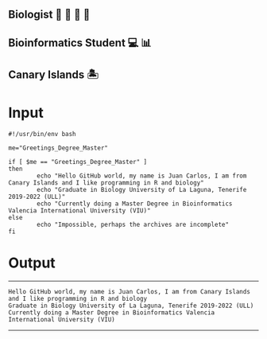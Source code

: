 ## **Biologist** :microscope: :pill: :mouse2: :hibiscus:

## **Bioinformatics Student** :computer: :bar_chart:

## **Canary Islands** :desert_island:

# Input
```
#!/usr/bin/env bash

me="Greetings_Degree_Master"

if [ $me == "Greetings_Degree_Master" ]
then
        echo "Hello GitHub world, my name is Juan Carlos, I am from Canary Islands and I like programming in R and biology"
        echo "Graduate in Biology University of La Laguna, Tenerife 2019-2022 (ULL)"
        echo "Currently doing a Master Degree in Bioinformatics Valencia International University (VIU)"
else
        echo "Impossible, perhaps the archives are incomplete"
fi
```

# Output

---

```
Hello GitHub world, my name is Juan Carlos, I am from Canary Islands and I like programming in R and biology
Graduate in Biology University of La Laguna, Tenerife 2019-2022 (ULL)
Currently doing a Master Degree in Bioinformatics Valencia International University (VIU)
```

---

